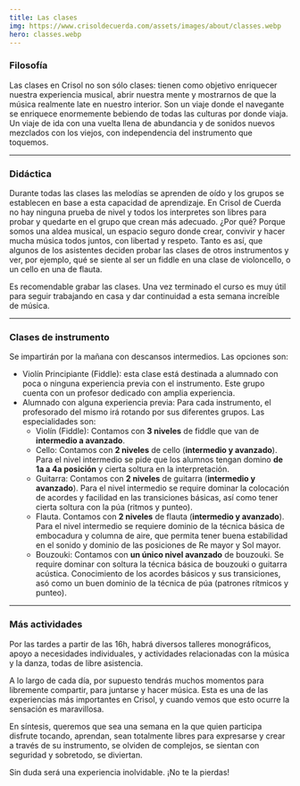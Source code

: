 ```yaml
---
title: Las clases
img: https://www.crisoldecuerda.com/assets/images/about/classes.webp
hero: classes.webp
---
```


### Filosofía

Las clases en Crisol no son sólo clases: tienen como objetivo enriquecer nuestra experiencia musical, abrir nuestra mente y mostrarnos de que la música realmente late en nuestro interior. Son un viaje donde el navegante se enriquece enormemente bebiendo de todas las culturas por donde viaja. Un viaje de ida con una vuelta llena de abundancia y de sonidos nuevos mezclados con los viejos, con independencia del instrumento que toquemos.

---

### Didáctica

Durante todas las clases las melodías se aprenden de oído y los grupos se establecen en base a esta capacidad de aprendizaje. En Crisol de Cuerda no hay ninguna prueba de nivel y todos los interpretes son libres para probar y quedarte en el grupo que crean más adecuado. ¿Por qué? Porque somos una aldea musical, un espacio seguro donde crear, convivir y hacer mucha música todos juntos, con libertad y respeto. Tanto es así, que algunos de los asistentes deciden probar las clases de otros instrumentos y ver, por ejemplo, qué se siente al ser un fiddle en una clase de violoncello, o un cello en una de flauta.

Es recomendable grabar las clases. Una vez terminado el curso es muy útil para seguir trabajando en casa y dar continuidad a esta semana increíble de música.

---

### Clases de instrumento

Se impartirán por la mañana con descansos intermedios. Las opciones son:

- Violín Principiante (Fiddle): esta clase está destinada a alumnado con poca o ninguna experiencia previa con el instrumento. Este grupo cuenta con un profesor dedicado con amplia experiencia.
- Alumnado con alguna experiencia previa: Para cada instrumento, el profesorado del mismo irá rotando por sus diferentes grupos. Las especialidades son:
  - Violín (Fiddle): Contamos con **3 niveles** de fiddle que van de **intermedio a avanzado**.
  - Cello: Contamos con **2 niveles** de cello (**intermedio y avanzado**). Para el nivel intermedio se pide que los alumnos tengan domino **de 1a a 4a posición** y cierta soltura en la interpretación.
  - Guitarra: Contamos con **2 niveles** de guitarra (**intermedio y avanzado**). Para el nivel intermedio se require dominar la colocación de acordes y facilidad en las transiciones básicas, así como tener cierta soltura con la púa (ritmos y punteo).
  - Flauta. Contamos con **2 niveles** de flauta (**intermedio y avanzado**). Para el nivel intermedio se requiere dominio de la técnica básica de embocadura y columna de aire, que permita tener buena estabilidad en el sonido y dominio de las posiciones de Re mayor y Sol mayor.
  - Bouzouki: Contamos con **un único nivel avanzado** de bouzouki. Se require dominar con soltura la técnica básica de bouzouki o guitarra acústica. Conocimiento de los acordes básicos y sus transiciones, asó como un buen dominio de la técnica de púa (patrones rítmicos y punteo).

---

### Más actividades

Por las tardes a partir de las 16h, habrá diversos talleres monográficos, apoyo a necesidades individuales, y actividades relacionadas con la música y la danza, todas de libre asistencia.

A lo largo de cada día, por supuesto tendrás muchos momentos para libremente compartir, para juntarse y hacer música. Esta es una de las experiencias más importantes en Crisol, y cuando vemos que esto ocurre la sensación es maravillosa.

En síntesis, queremos que sea una semana en la que quien participa disfrute tocando, aprendan, sean totalmente libres para expresarse y crear a través de su instrumento, se olviden de complejos, se sientan con seguridad y sobretodo, se diviertan.

Sin duda será una experiencia inolvidable. ¡No te la pierdas!
